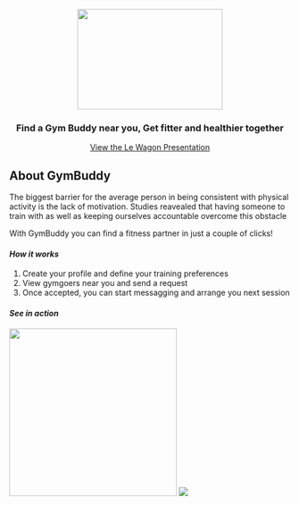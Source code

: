 <p align="center"><img src="https://res.cloudinary.com/detwvcqim/image/upload/v1681588856/GymBuddy_Logo_r0kbdw.png" height=180 width=260 /></p>

<h3 align="center">Find a Gym Buddy near you, Get fitter and healthier together</h3>

<p align="center"><a href="https://www.youtube.com/watch?v=Nd7i4pmckf0&list=PLkbmdtbypn7TaaSLn0twxAxZ1FIiu6PIS&index=16&ab_channel=LeWagon">View the Le Wagon Presentation</a></p>

<h2>About GymBuddy</h2>
<p>The biggest barrier for the average person in being consistent with physical activity is the lack of motivation. Studies reavealed that having someone to train with as well as keeping ourselves accountable overcome this obstacle</p>
<p>With GymBuddy you can find a fitness partner in just a couple of clicks!</p>

*<h4>How it works</h4>*
1. Create your profile and define your training preferences
2. View gymgoers near you and send a request
3. Once accepted, you can start messagging and arrange you next session

*<h4>See in action</h4>*
<img src="https://res.cloudinary.com/detwvcqim/image/upload/v1681667634/gymBuddy_ick8ih.gif" height=300 />
<img src="https://img.shields.io/github/stars/Luca-Divit/gym-buddy.svg" />
